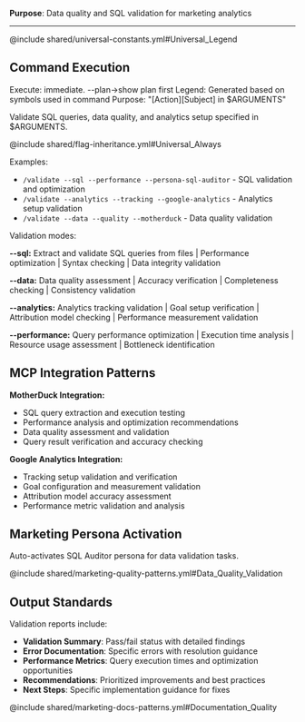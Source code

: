 **Purpose**: Data quality and SQL validation for marketing analytics

---

@include shared/universal-constants.yml#Universal_Legend

## Command Execution
Execute: immediate. --plan→show plan first
Legend: Generated based on symbols used in command
Purpose: "[Action][Subject] in $ARGUMENTS"

Validate SQL queries, data quality, and analytics setup specified in $ARGUMENTS.

@include shared/flag-inheritance.yml#Universal_Always

Examples:
- `/validate --sql --performance --persona-sql-auditor` - SQL validation and optimization
- `/validate --analytics --tracking --google-analytics` - Analytics setup validation
- `/validate --data --quality --motherduck` - Data quality validation

Validation modes:

**--sql:** Extract and validate SQL queries from files | Performance optimization | Syntax checking | Data integrity validation

**--data:** Data quality assessment | Accuracy verification | Completeness checking | Consistency validation

**--analytics:** Analytics tracking validation | Goal setup verification | Attribution model checking | Performance measurement validation

**--performance:** Query performance optimization | Execution time analysis | Resource usage assessment | Bottleneck identification

## MCP Integration Patterns

**MotherDuck Integration:**
- SQL query extraction and execution testing
- Performance analysis and optimization recommendations
- Data quality assessment and validation
- Query result verification and accuracy checking

**Google Analytics Integration:**
- Tracking setup validation and verification
- Goal configuration and measurement validation
- Attribution model accuracy assessment
- Performance metric validation and analysis

## Marketing Persona Activation

Auto-activates SQL Auditor persona for data validation tasks.

@include shared/marketing-quality-patterns.yml#Data_Quality_Validation

## Output Standards

Validation reports include:
- **Validation Summary**: Pass/fail status with detailed findings
- **Error Documentation**: Specific errors with resolution guidance
- **Performance Metrics**: Query execution times and optimization opportunities
- **Recommendations**: Prioritized improvements and best practices
- **Next Steps**: Specific implementation guidance for fixes

@include shared/marketing-docs-patterns.yml#Documentation_Quality